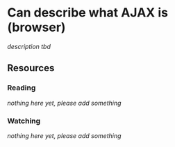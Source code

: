# Can describe what AJAX is (browser)

_description tbd_

## Resources

### Reading

_nothing here yet, please add something_

### Watching

_nothing here yet, please add something_
